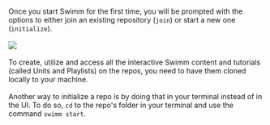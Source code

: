 </br>

Once you start Swimm for the first time, you will be prompted with the options to either join an existing repository (`join`) or start a new one (`initialize`).
</br></br>
![](https://github.com/swimmio/public/blob/master/screenshots/4.png?raw=true)
</br></br>
To create, utilize and access all the interactive Swimm content and tutorials (called Units and Playlists) on the repos, you need to have them cloned locally to your machine.
</br></br>
Another way to initialize a repo is by doing that in your terminal instead of in the UI. To do so, `cd` to the repo's folder in your terminal and use the command `swimm start`.
</br></br>
